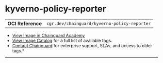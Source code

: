 <!--monopod:start-->
# kyverno-policy-reporter
| | |
| - | - |
| **OCI Reference** | `cgr.dev/chainguard/kyverno-policy-reporter` |


* [View Image in Chainguard Academy](https://edu.chainguard.dev/chainguard/chainguard-images/reference/kyverno-policy-reporter/overview/)
* [View Image Catalog](https://console.enforce.dev/images/catalog) for a full list of available tags.
* [Contact Chainguard](https://www.chainguard.dev/chainguard-images) for enterprise support, SLAs, and access to older tags.*

---
<!--monopod:end-->
